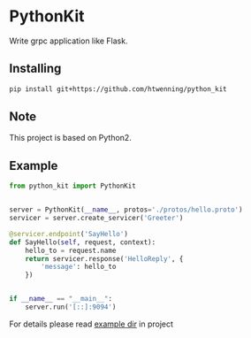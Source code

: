 # PythonKit
Write grpc application like Flask.

## Installing

```bash
pip install git+https://github.com/htwenning/python_kit
```

## Note

This project is based on Python2.

## Example

```python
from python_kit import PythonKit


server = PythonKit(__name__, protos='./protos/hello.proto')
servicer = server.create_servicer('Greeter')

@servicer.endpoint('SayHello')
def SayHello(self, request, context):
    hello_to = request.name
    return servicer.response('HelloReply', {
        'message': hello_to
    })


if __name__ == "__main__":
    server.run('[::]:9094')
```

For details please read [example dir](https://github.com/htwenning/python_kit/tree/master/example) in project
